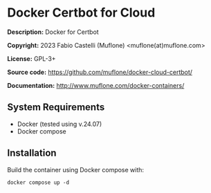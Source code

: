 Docker Certbot for Cloud
========================
**Description:** Docker for Certbot

**Copyright:** 2023 Fabio Castelli (Muflone) <muflone(at)muflone.com>

**License:** GPL-3+

**Source code:** https://github.com/muflone/docker-cloud-certbot/

**Documentation:** http://www.muflone.com/docker-containers/

System Requirements
-------------------

* Docker (tested using v.24.07)
* Docker compose

Installation
------------

Build the container using Docker compose with:

    docker compose up -d

